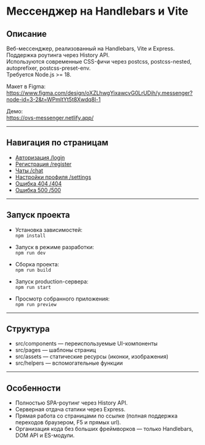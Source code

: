 # Мессенджер на Handlebars и Vite

## Описание

Веб-мессенджер, реализованный на Handlebars, Vite и Express.  
Поддержка роутинга через History API.  
Используются современные CSS-фичи через postcss, postcss-nested, autoprefixer, postcss-preset-env.  
Требуется Node.js >= 18.

Макет в Figma:  
https://www.figma.com/design/oXZLhwgYixawcvG0LrUDih/y.messenger?node-id=3-2&t=WPmItYt5t8Xwdq8l-1

Демо:  
https://ovs-messenger.netlify.app/

---

## Навигация по страницам

- [Авторизация /login](https://ovs-messenger.netlify.app/login)  
- [Регистрация /register](https://ovs-messenger.netlify.app/register)  
- [Чаты /chat](https://ovs-messenger.netlify.app/chat)  
- [Настройки профиля /settings](https://ovs-messenger.netlify.app/settings)  
- [Ошибка 404 /404](https://ovs-messenger.netlify.app/404)  
- [Ошибка 500 /500](https://ovs-messenger.netlify.app/500)  

---

## Запуск проекта

- Установка зависимостей:  
  `npm install`

- Запуск в режиме разработки:  
  `npm run dev`

- Сборка проекта:  
  `npm run build`

- Запуск production-сервера:  
  `npm run start`

- Просмотр собранного приложения:  
  `npm run preview`

---

## Структура

- src/components — переиспользуемые UI-компоненты
- src/pages — шаблоны страниц
- src/assets — статические ресурсы (иконки, изображения)
- src/helpers — вспомогательные функции

---

## Особенности

- Полностью SPA-роутинг через History API.  
- Серверная отдача статики через Express.
- Прямая работа со страницами по ссылке (полная поддержка переходов браузером, F5 и прямых url).
- Организация кода без больших фреймворков — только Handlebars, DOM API и ES-модули.
